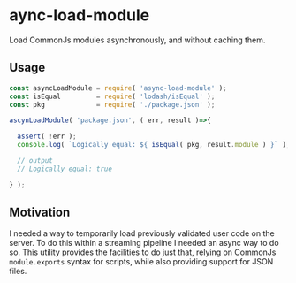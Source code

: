 # aync-load-module

Load CommonJs modules asynchronously, and without caching them.

## Usage

```JavaScript
const asyncLoadModule = require( 'async-load-module' );
const isEqual         = require( 'lodash/isEqual' );
const pkg             = require( './package.json' );

ascynLoadModule( 'package.json', ( err, result )=>{

  assert( !err );
  console.log( `Logically equal: ${ isEqual( pkg, result.module ) }` );

  // output
  // Logically equal: true

} );
```

## Motivation

I needed a way to temporarily load previously validated user code
on the server.
To do this within a streaming pipeline I needed an async way to do so. This
utility provides the facilities to do just that, relying on CommonJs
`module.exports` syntax for scripts, while also providing support for
JSON files.
